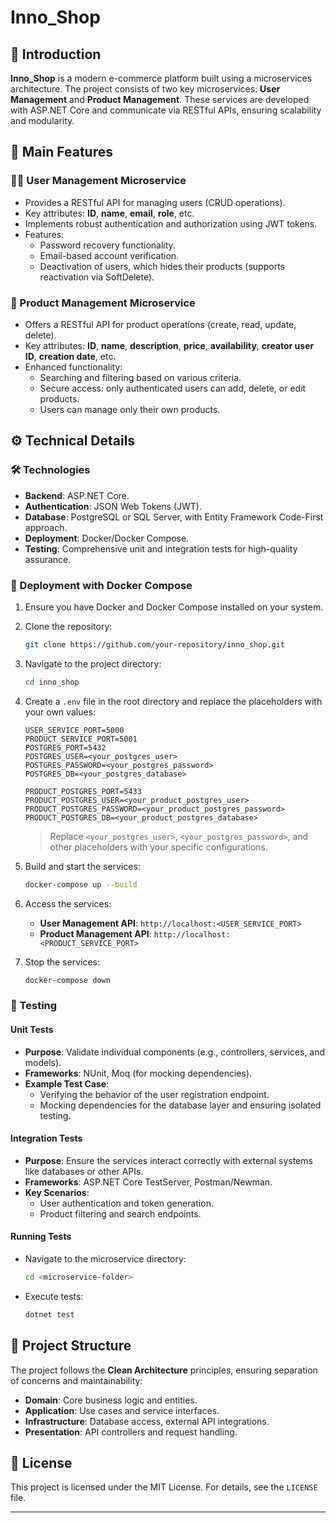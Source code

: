 # Inno_Shop

## 📖 Introduction
**Inno_Shop** is a modern e-commerce platform built using a microservices architecture. The project consists of two key microservices: **User Management** and **Product Management**. These services are developed with ASP.NET Core and communicate via RESTful APIs, ensuring scalability and modularity.

## 🚀 Main Features

### 🧑‍💼 User Management Microservice
- Provides a RESTful API for managing users (CRUD operations).
- Key attributes: **ID**, **name**, **email**, **role**, etc.
- Implements robust authentication and authorization using JWT tokens.
- Features:
  - Password recovery functionality.
  - Email-based account verification.
  - Deactivation of users, which hides their products (supports reactivation via SoftDelete).

### 🛒 Product Management Microservice
- Offers a RESTful API for product operations (create, read, update, delete).
- Key attributes: **ID**, **name**, **description**, **price**, **availability**, **creator user ID**, **creation date**, etc.
- Enhanced functionality:
  - Searching and filtering based on various criteria.
  - Secure access: only authenticated users can add, delete, or edit products.
  - Users can manage only their own products.

## ⚙️ Technical Details

### 🛠 Technologies
- **Backend**: ASP.NET Core.
- **Authentication**: JSON Web Tokens (JWT).
- **Database**: PostgreSQL or SQL Server, with Entity Framework Code-First approach.
- **Deployment**: Docker/Docker Compose.
- **Testing**: Comprehensive unit and integration tests for high-quality assurance.

### 🐳 Deployment with Docker Compose
1. Ensure you have Docker and Docker Compose installed on your system.
2. Clone the repository:
   ```bash
   git clone https://github.com/your-repository/inno_shop.git
   ```
3. Navigate to the project directory:
   ```bash
   cd inno_shop
   ```
4. Create a `.env` file in the root directory and replace the placeholders with your own values:
   ```env
   USER_SERVICE_PORT=5000
   PRODUCT_SERVICE_PORT=5001
   POSTGRES_PORT=5432
   POSTGRES_USER=<your_postgres_user>
   POSTGRES_PASSWORD=<your_postgres_password>
   POSTGRES_DB=<your_postgres_database>

   PRODUCT_POSTGRES_PORT=5433
   PRODUCT_POSTGRES_USER=<your_product_postgres_user>
   PRODUCT_POSTGRES_PASSWORD=<your_product_postgres_password>
   PRODUCT_POSTGRES_DB=<your_product_postgres_database>
   ```
   > Replace `<your_postgres_user>`, `<your_postgres_password>`, and other placeholders with your specific configurations.

5. Build and start the services:
   ```bash
   docker-compose up --build
   ```
6. Access the services:
   - **User Management API**: `http://localhost:<USER_SERVICE_PORT>`
   - **Product Management API**: `http://localhost:<PRODUCT_SERVICE_PORT>`

7. Stop the services:
   ```bash
   docker-compose down
   ```

### 🧪 Testing
#### Unit Tests
- **Purpose**: Validate individual components (e.g., controllers, services, and models).
- **Frameworks**: NUnit, Moq (for mocking dependencies).
- **Example Test Case**:
  - Verifying the behavior of the user registration endpoint.
  - Mocking dependencies for the database layer and ensuring isolated testing.

#### Integration Tests
- **Purpose**: Ensure the services interact correctly with external systems like databases or other APIs.
- **Frameworks**: ASP.NET Core TestServer, Postman/Newman.
- **Key Scenarios**:
  - User authentication and token generation.
  - Product filtering and search endpoints.

#### Running Tests
- Navigate to the microservice directory:
  ```bash
  cd <microservice-folder>
  ```
- Execute tests:
  ```bash
  dotnet test
  ```

## 📂 Project Structure
The project follows the **Clean Architecture** principles, ensuring separation of concerns and maintainability:
- **Domain**: Core business logic and entities.
- **Application**: Use cases and service interfaces.
- **Infrastructure**: Database access, external API integrations.
- **Presentation**: API controllers and request handling.

## 📜 License
This project is licensed under the MIT License. For details, see the `LICENSE` file.

---


